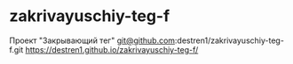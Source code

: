 # zakrivayuschiy-teg-f
Проект "Закрывающий тег"
git@github.com:destren1/zakrivayuschiy-teg-f.git
https://destren1.github.io/zakrivayuschiy-teg-f/
